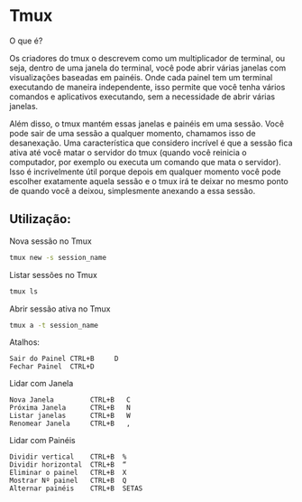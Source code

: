 # Tmux

O que é?

Os criadores do tmux o descrevem como um multiplicador de terminal, ou seja, dentro de uma janela do terminal, você pode abrir várias janelas com visualizações baseadas em painéis. Onde cada painel tem um terminal executando de maneira independente, isso permite que você tenha vários comandos e aplicativos executando, sem a necessidade de abrir várias janelas.

Além disso, o tmux mantém essas janelas e painéis em uma sessão. Você pode sair de uma sessão a qualquer momento, chamamos isso de desanexação. Uma característica que considero incrível é que a sessão fica ativa até você matar o servidor do tmux (quando você reinicia o computador, por exemplo ou executa um comando que mata o servidor). Isso é incrivelmente útil porque depois em qualquer momento você pode escolher exatamente aquela sessão e o tmux irá te deixar no mesmo ponto de quando você a deixou, simplesmente anexando a essa sessão.

 
## Utilização:

 
Nova sessão no Tmux
```bash
tmux new -s session_name
```

Listar sessões no Tmux

```bash
tmux ls
```

Abrir sessão ativa no Tmux
```bash
tmux a -t session_name
```

Atalhos:
```
Sair do Painel CTRL+B     D
Fechar Painel  CTRL+D
```

Lidar com Janela
```
Nova Janela         CTRL+B   C
Próxima Janela      CTRL+B   N
Listar janelas      CTRL+B   W
Renomear Janela     CTRL+B   ,
```

Lidar com Painéis
```
Dividir vertical    CTRL+B  %
Dividir horizontal  CTRL+B  “
Eliminar o painel   CTRL+B  X
Mostrar Nº painel   CTRL+B  Q
Alternar painéis    CTRL+B  SETAS
```